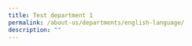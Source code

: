 ```yaml
---
title: Test department 1
permalink: /about-us/departments/english-language/
description: ""
---
```

